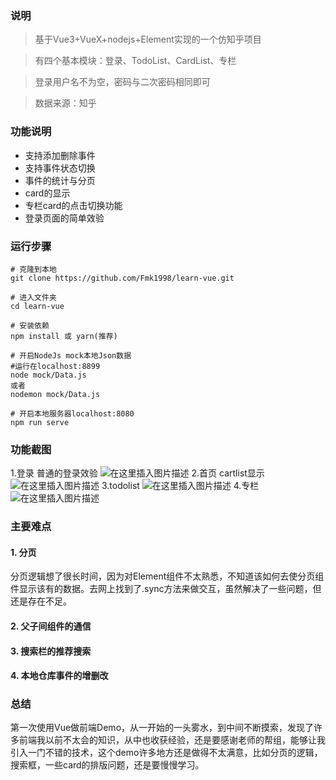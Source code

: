 ﻿### 说明
> 基于Vue3+VueX+nodejs+Element实现的一个仿知乎项目

>有四个基本模块：登录、TodoList、CardList、专栏

>登录用户名不为空，密码与二次密码相同即可

>数据来源：知乎
### 功能说明
- 支持添加删除事件
- 支持事件状态切换
- 事件的统计与分页
- card的显示
- 专栏card的点击切换功能
- 登录页面的简单效验

### 运行步骤
```
# 克隆到本地
git clone https://github.com/Fmk1998/learn-vue.git

# 进入文件夹
cd learn-vue

# 安装依赖
npm install 或 yarn(推荐)

# 开启NodeJs mock本地Json数据
#运行在localhost:8899
node mock/Data.js
或者
nodemon mock/Data.js

# 开启本地服务器localhost:8080
npm run serve
```

### 功能截图
1.登录
普通的登录效验
![在这里插入图片描述](https://img-blog.csdnimg.cn/20191122092225515.png?x-oss-process=image/watermark,type_ZmFuZ3poZW5naGVpdGk,shadow_10,text_aHR0cHM6Ly9ibG9nLmNzZG4ubmV0L2ZtazEwMjM=,size_16,color_FFFFFF,t_70)
2.首页
cartlist显示
![在这里插入图片描述](https://img-blog.csdnimg.cn/20191122091341372.png?x-oss-process=image/watermark,type_ZmFuZ3poZW5naGVpdGk,shadow_10,text_aHR0cHM6Ly9ibG9nLmNzZG4ubmV0L2ZtazEwMjM=,size_16,color_FFFFFF,t_70)
3.todolist
![在这里插入图片描述](https://img-blog.csdnimg.cn/2019112209181882.png?x-oss-process=image/watermark,type_ZmFuZ3poZW5naGVpdGk,shadow_10,text_aHR0cHM6Ly9ibG9nLmNzZG4ubmV0L2ZtazEwMjM=,size_16,color_FFFFFF,t_70)
4.专栏
![在这里插入图片描述](https://img-blog.csdnimg.cn/20191122092106917.png?x-oss-process=image/watermark,type_ZmFuZ3poZW5naGVpdGk,shadow_10,text_aHR0cHM6Ly9ibG9nLmNzZG4ubmV0L2ZtazEwMjM=,size_16,color_FFFFFF,t_70)
### 主要难点
#### 1. 分页
分页逻辑想了很长时间，因为对Element组件不太熟悉，不知道该如何去使分页组件显示该有的数据。去网上找到了.sync方法来做交互，虽然解决了一些问题，但还是存在不足。
#### 2. 父子间组件的通信
#### 3. 搜索栏的推荐搜索
#### 4. 本地仓库事件的增删改

### 总结
第一次使用Vue做前端Demo，从一开始的一头雾水，到中间不断摸索，发现了许多前端我以前不太会的知识，从中也收获经验，还是要感谢老师的帮组，能够让我引入一门不错的技术，这个demo许多地方还是做得不太满意，比如分页的逻辑，搜索框，一些card的排版问题，还是要慢慢学习。


